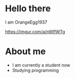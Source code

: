 # Hello there
I am OrangeEgg1937

https://imgur.com/a/nWlfWTg

# About me
  - I am currently a student now
  - Studying programming

